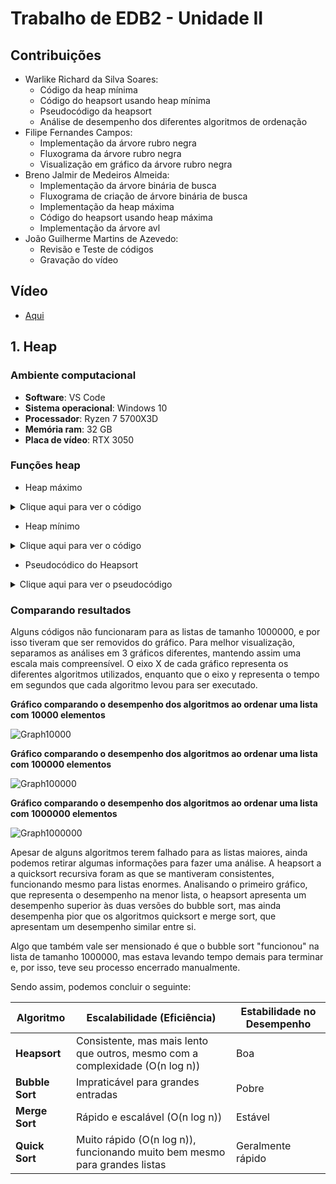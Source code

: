 # Trabalho de EDB2 - Unidade II

## Contribuições
* Warlike Richard da Silva Soares:
  * Código da heap mínima
  * Código do heapsort usando heap mínima
  * Pseudocódigo da heapsort
  * Análise de desempenho dos diferentes algoritmos de ordenação
* Filipe Fernandes Campos:
  * Implementação da árvore rubro negra
  * Fluxograma da árvore rubro negra
  * Visualização em gráfico da árvore rubro negra
* Breno Jalmir de Medeiros Almeida:
  * Implementação da árvore binária de busca
  * Fluxograma de criação de árvore binária de busca
  * Implementação da heap máxima
  * Código do heapsort usando heap máxima
  * Implementação da árvore avl
* João Guilherme Martins de Azevedo:
  * Revisão e Teste de códigos
  * Gravação do vídeo

## Vídeo
* [Aqui](https://github.com/BrenoJalmir/EDB2-U2/blob/main/Vídeo.mp4)

## 1. Heap

### Ambiente computacional
* **Software**: VS Code
* **Sistema operacional**: Windows 10
* **Processador**: Ryzen 7 5700X3D
* **Memória ram**: 32 GB
* **Placa de vídeo**: RTX 3050

### Funções heap

* Heap máximo
<details>
  <summary>Clique aqui para ver o código</summary>

  Implementação das funções de heap máximo, incluindo o Heapsort.

    ```c++
    #include <iostream>
    #include <vector>
    #include <cmath>
    
    struct node {
      int key;
      // int priority;
      struct node *left;
      struct node *right;
      typedef struct node knot;
    };
    
    void printVector(std::vector<int> v) {
      for (int i = 0; i < v.size(); i++) {
        std::cout << v[i] << " ";
      }
      std::cout << std::endl;
    }
    
    void switchPos(std::vector<int>& v, int index1, int index2) {
      int temp = v[index1];
      v[index1] = v[index2];
      v[index2] = temp;
    }
    
    void descend(std::vector<int>& v, int index) {
      int biggerPriorityIndex = index;
      int vSize = v.size();
      if (index * 2 + 1 < vSize && v[2*index + 1] > v[biggerPriorityIndex]) biggerPriorityIndex = 2 * index + 1;
      if (index * 2 + 2 < vSize && v[2*index + 2] > v[biggerPriorityIndex]) biggerPriorityIndex = 2 * index + 2;
      if (biggerPriorityIndex != index) {
        switchPos(v, index, biggerPriorityIndex);
        descend(v, biggerPriorityIndex);
      }
    }
    
    void ascend(std::vector<int>& v, int index) {
      int father = floor((index - 1)/2);
      if (v[index] > v[father]) {
        switchPos(v, index, father);
        ascend(v, father);
      }
    }
    
    void alterPriority(std::vector<int>& v, int index, int newPriority) {
      void (*action)(std::vector<int>&, int);
      if (v[index] >= newPriority) action = descend;
      else action = ascend;
      v[index] = newPriority;
      action(v, index);
    }
    
    void insertOnHeap(std::vector<int>& v, int key) {
      v.push_back(key);
      ascend(v, v.size() - 1);
    }
    
    void removeRoot(std::vector<int>& v) {
      int vSize = v.size();
      if (vSize > 1) {
        switchPos(v, 0, vSize - 1);
        v.pop_back();
        descend(v, 0);
      }
    }
    
    void buildHeap(std::vector<int>& v) {
      for (int i = floor(v.size()/2) - 1; i >= 0; i--) descend(v, i);
    }
    
    void heapSort(std::vector<int>& v) {
      for (int i = v.size() - 1; i > 0; i--) {
        switchPos(v, 0, i);
        std::vector<int> temp(v.begin(), v.begin() + i);
        descend(temp, 0);
        std::copy(temp.begin(), temp.end(), v.begin());
      }
    }
    
    int main() {
      std::vector<int> tree; // vector<node> simplificado
      tree = {50, 48, 45, 29, 15, 35, 40, 27, 26, 14, 12, 33, 30, 37, 20, 21, 19, 25};
    
      // tree = {0, 1, 2 , 3, 4, 5, 6, 7, 8, 9, 10, 11, 12, 13, 14, 15, 16, 17} ;
    
      buildHeap(tree);
    
      printVector(tree);
    
      heapSort(tree);
    
      // alterPriority(tree, 15, 36);
      // insertOnHeap(tree, 47);
    
      printVector(tree);
    
      return 0;
    }
    ```

</details>

* Heap mínimo
<details>
  <summary>Clique aqui para ver o código</summary>

  Implementação das funções de heap mínimo, incluindo o Heapsort.

  ```c++
    #include <iostream>
    #include <vector>
    #include <cmath>
    #include <algorithm>
    
    struct node {
        int key;
        struct node *left;
        struct node *right;
        typedef struct node knot;
    };
    
    // Função para imprimir o vetor
    void printVector(std::vector<int> v) {
        for (int i = 0; i < v.size(); i++) {
            std::cout << v[i] << " ";
        }
        std::cout << std::endl;
    }
    
    // Troca de posições no vetor
    void switchPos(std::vector<int>& v, int index1, int index2) {
        int temp = v[index1];
        v[index1] = v[index2];
        v[index2] = temp;
    }
    
    // Ajusta o heap para baixo (descend)
    void descend(std::vector<int>& v, int index) {
        int smallestPriorityIndex = index;
        int vSize = v.size();
    
        if (index * 2 + 1 < vSize && v[2 * index + 1] < v[smallestPriorityIndex])
            smallestPriorityIndex = 2 * index + 1;
    
        if (index * 2 + 2 < vSize && v[2 * index + 2] < v[smallestPriorityIndex])
            smallestPriorityIndex = 2 * index + 2;
    
        if (smallestPriorityIndex != index) {
            switchPos(v, index, smallestPriorityIndex);
            descend(v, smallestPriorityIndex);
        }
    }
    
    // Ajusta o heap para cima (ascend)
    void ascend(std::vector<int>& v, int index) {
        int father = floor((index - 1) / 2);
        if (index > 0 && v[index] < v[father]) {
            switchPos(v, index, father);
            ascend(v, father);
        }
    }
    
    // Altera a prioridade de um elemento no heap
    void alterPriority(std::vector<int>& v, int index, int newPriority) {
        void (*action)(std::vector<int>&, int);
        if (v[index] <= newPriority)
            action = descend;
        else
            action = ascend;
    
        v[index] = newPriority;
        action(v, index);
    }
    
    // Insere um elemento no heap
    void insertOnHeap(std::vector<int>& v, int key) {
        v.push_back(key);
        ascend(v, v.size() - 1);
    }
    
    // Remove a raiz (mínimo) do heap
    void removeRoot(std::vector<int>& v) {
        int vSize = v.size();
        if (vSize > 1) {
            switchPos(v, 0, vSize - 1);
            v.pop_back();
            descend(v, 0);
        } else if (vSize == 1) {
            v.pop_back();
        }
    }
    
    // Constrói o heap a partir de um vetor desordenado
    void buildHeap(std::vector<int>& v) {
        for (int i = floor(v.size() / 2) - 1; i >= 0; i--) {
            descend(v, i);
        }
    }
    
    // Ordena o vetor usando HeapSort
    void heapSort(std::vector<int>& v) {
        buildHeap(v); // Certifique-se de que o heap mínimo está construído
    
        for (int i = v.size() - 1; i > 0; i--) {
            switchPos(v, 0, i);    // Troca o menor elemento (raiz) com o último elemento
            descend(v, 0);         // Ajusta o heap para o restante do vetor
        }
    }
    
    
    int main() {
        std::vector<int> tree;
    
        // Exemplo de entrada
        tree = {50, 48, 45, 29, 15, 35, 40, 27, 26, 14, 12, 33, 30, 37, 20, 21, 19, 25};
    
        std::cout << "Vetor original: ";
        printVector(tree);
    
        // Construção do Heap
        buildHeap(tree);
        std::cout << "Heap mínimo construído: ";
        printVector(tree);
    
        // // Alteração de prioridade
        // alterPriority(tree, 15, 5);
        // std::cout << "Heap após alteração de prioridade: ";
        // printVector(tree);
    
        // // Inserção de um novo elemento
        // insertOnHeap(tree, 10);
        // std::cout << "Heap após inserção: ";
        // printVector(tree);
    
        // // Remoção da raiz
        // removeRoot(tree);
        // std::cout << "Heap após remoção da raiz: ";
        // printVector(tree);
    
        // Ordenação do Heap
        heapSort(tree);
        std::cout << "Heap ordenado: ";
        printVector(tree);
    
        return 0;
    }
  ```
  
</details>

* Pseudocódico do Heapsort
<details>
  <summary>Clique aqui para ver o pseudocódigo</summary>


  ```
    FUNÇÃO principal
    DECLARE tree COMO vetor de inteiros
    tree <- {50, 48, 45, 29, 15, 35, 40, 27, 26, 14, 12, 33, 30, 37, 20, 21, 19, 25}

    CHAME buildHeap(tree)
    CHAME printVector(tree)
    CHAME heapSort(tree)
    CHAME printVector(tree)

    FIM FUNÇÃO
    
    FUNÇÃO printVector(vetor v)
        PARA i DE 0 ATÉ tamanho(v) - 1 FAÇA
            IMPRIMA v[i]
        FIM PARA
    FIM FUNÇÃO
    
    FUNÇÃO switchPos(vetor v, inteiro index1, inteiro index2)
        temp <- v[index1]
        v[index1] <- v[index2]
        v[index2] <- temp
    FIM FUNÇÃO
    
    FUNÇÃO descend(vetor v, inteiro index)
        DECLARE biggerPriorityIndex COMO index
        vSize <- tamanho(v)
    
        SE 2 * index + 1 < vSize E v[2 * index + 1] > v[biggerPriorityIndex] ENTÃO
            biggerPriorityIndex <- 2 * index + 1
        FIM SE
    
        SE 2 * index + 2 < vSize E v[2 * index + 2] > v[biggerPriorityIndex] ENTÃO
            biggerPriorityIndex <- 2 * index + 2
        FIM SE
    
        SE biggerPriorityIndex != index ENTÃO
            CHAME switchPos(v, index, biggerPriorityIndex)
            CHAME descend(v, biggerPriorityIndex)
        FIM SE
    FIM FUNÇÃO
    
    FUNÇÃO ascend(vetor v, inteiro index)
        father <- (index - 1) DIV 2
        SE v[index] > v[father] ENTÃO
            CHAME switchPos(v, index, father)
            CHAME ascend(v, father)
        FIM SE
    FIM FUNÇÃO
    
    FUNÇÃO alterPriority(vetor v, inteiro index, inteiro newPriority)
        SE v[index] >= newPriority ENTÃO
            action <- descend
        SENÃO
            action <- ascend
        FIM SE
        v[index] <- newPriority
        CHAME action(v, index)
    FIM FUNÇÃO
    
    FUNÇÃO insertOnHeap(vetor v, inteiro key)
        ADICIONE key AO FINAL DE v
        CHAME ascend(v, tamanho(v) - 1)
    FIM FUNÇÃO
    
    FUNÇÃO removeRoot(vetor v)
        SE tamanho(v) > 1 ENTÃO
            CHAME switchPos(v, 0, tamanho(v) - 1)
            REMOVA O ÚLTIMO ELEMENTO DE v
            CHAME descend(v, 0)
        FIM SE
    FIM FUNÇÃO
    
    FUNÇÃO buildHeap(vetor v)
        PARA i DE (tamanho(v) DIV 2) - 1 ATÉ 0 PASSO -1 FAÇA
            CHAME descend(v, i)
        FIM PARA
    FIM FUNÇÃO
    
    FUNÇÃO heapSort(vetor v)
        PARA i DE tamanho(v) - 1 ATÉ 1 PASSO -1 FAÇA
            CHAME switchPos(v, 0, i)
            temp <- SUBVETOR DE v DE 0 ATÉ i
            CHAME descend(temp, 0)
            COPIE temp PARA OS PRIMEIROS ELEMENTOS DE v
        FIM PARA
    FIM FUNÇÃO

  ```
  
</details>

### Comparando resultados

Alguns códigos não funcionaram para as listas de tamanho 1000000, e por isso tiveram que ser removidos do gráfico. Para melhor visualização, separamos as análises em 3 gráficos diferentes, mantendo assim uma escala mais compreensível. O eixo X de cada gráfico representa os diferentes algoritmos utilizados, enquanto que o eixo y representa o tempo em segundos que cada algoritmo levou para ser executado.

**Gráfico comparando o desempenho dos algoritmos ao ordenar uma lista com 10000 elementos**

![Graph10000](https://i.ibb.co/rZhzdFh/Sorts-10000.png)

**Gráfico comparando o desempenho dos algoritmos ao ordenar uma lista com 100000 elementos**

![Graph100000](https://i.ibb.co/Y8G0xqv/Sorts-100000.png)

**Gráfico comparando o desempenho dos algoritmos ao ordenar uma lista com 1000000 elementos**

![Graph1000000](https://i.ibb.co/yy7f64W/Sorts-1000000.png)

Apesar de alguns algoritmos terem falhado para as listas maiores, ainda podemos retirar algumas informações para fazer uma análise. A heapsort a a quicksort recursiva foram as que se mantiveram consistentes, funcionando mesmo para listas enormes. Analisando o primeiro gráfico, que representa o desempenho na menor lista, o heapsort apresenta um desempenho superior às duas versões do bubble sort, mas ainda desempenha pior que os algoritmos quicksort e merge sort, que apresentam um desempenho similar entre si. 

Algo que também vale ser mensionado é que o bubble sort "funcionou" na lista de tamanho 1000000, mas estava levando tempo demais para terminar e, por isso, teve seu processo encerrado manualmente. 

Sendo assim, podemos concluir o seguinte:

| Algoritmo        | Escalabilidade (Eficiência)             | Estabilidade no Desempenho |
|------------------|------------------------------------------|----------------------------|
| **Heapsort**     | Consistente, mas mais lento que outros, mesmo com a complexidade (O(n log n))    | Boa                        |
| **Bubble Sort**  | Impraticável para grandes entradas       | Pobre                      |
| **Merge Sort**   | Rápido e escalável (O(n log n))     | Estável                    |
| **Quick Sort**   | Muito rápido (O(n log n)), funcionando muito bem mesmo para grandes listas           | Geralmente rápido          |
